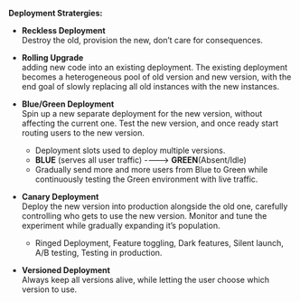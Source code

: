 **Deployment Stratergies:**  

+ **Reckless Deployment**  
Destroy the old, provision the new, don’t care for consequences.

+ **Rolling Upgrade**  
adding new code into an existing deployment. The existing deployment becomes a heterogeneous pool of old version and new version, with the end goal of slowly replacing all old instances with the new instances.

+ **Blue/Green Deployment**  
Spin up a new separate deployment for the new version, without affecting the current one. Test the new version, and once ready start routing users to the new version.
  + Deployment slots used to deploy multiple versions.
  + **BLUE** (serves all user traffic) ----> **GREEN**(Absent/Idle)
  + Gradually send more and more users from Blue to Green while continuously testing the Green environment with live traffic.
  
+ **Canary Deployment**  
Deploy the new version into production alongside the old one, carefully controlling who gets to use the new version. Monitor and tune the experiment while gradually expanding it’s population.
  + Ringed Deployment, Feature toggling, Dark features, Silent launch, A/B testing, Testing in production.
  
+ **Versioned Deployment**  
Always keep all versions alive, while letting the user choose which version to use.
